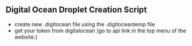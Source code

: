 ## Digital Ocean Droplet Creation Script

- create new .digitocean file using the .digitoceantemp file
- get your token from digitalocean (go to api link in the top menu of the website.)